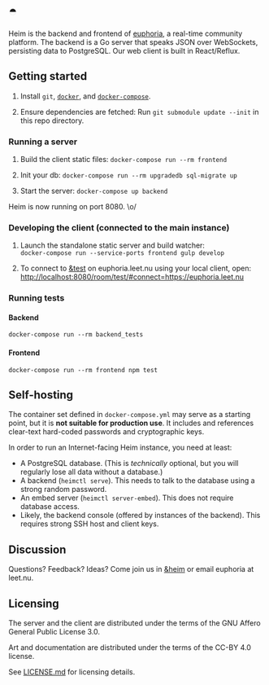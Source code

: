 # ◓

Heim is the backend and frontend of [euphoria](https://euphoria.leet.nu), a
real-time community platform. The backend is a Go server that speaks JSON over
WebSockets, persisting data to PostgreSQL. Our web client is built in
React/Reflux.

## Getting started

1. Install `git`, [`docker`](https://docs.docker.com/engine/install/), and
   [`docker-compose`](https://docs.docker.com/compose/install/).

2. Ensure dependencies are fetched: Run `git submodule update --init` in this
   repo directory.

### Running a server

1. Build the client static files: `docker-compose run --rm frontend`

2. Init your db: `docker-compose run --rm upgradedb sql-migrate up`

3. Start the server: `docker-compose up backend`

Heim is now running on port 8080. \o/

### Developing the client (connected to the main instance)

1. Launch the standalone static server and build watcher:  
   `docker-compose run --service-ports frontend gulp develop`

2. To connect to [&test](https://euphoria.leet.nu/room/test) on euphoria.leet.nu
   using your local client, open:  
   <http://localhost:8080/room/test/#connect=https://euphoria.leet.nu>

### Running tests

#### Backend

`docker-compose run --rm backend_tests`

#### Frontend

`docker-compose run --rm frontend npm test`

## Self-hosting

The container set defined in `docker-compose.yml` may serve as a starting
point, but it is **not suitable for production use**. It includes and
references clear-text hard-coded passwords and cryptographic keys.

In order to run an Internet-facing Heim instance, you need at least:
- A PostgreSQL database. (This is *technically* optional, but you will
  regularly lose all data without a database.)
- A backend (`heimctl serve`). This needs to talk to the database using a
  strong random password.
- An embed server (`heimctl server-embed`). This does not require database
  access.
- Likely, the backend console (offered by instances of the backend). This
  requires strong SSH host and client keys.

## Discussion

Questions? Feedback? Ideas? Come join us in
[&heim](https://euphoria.leet.nu/room/heim) or email euphoria at leet.nu.

## Licensing

The server and the client are distributed under the terms of the
GNU Affero General Public License 3.0.

Art and documentation are distributed under the terms of the CC-BY 4.0 license.

See [LICENSE.md](LICENSE.md) for licensing details.
